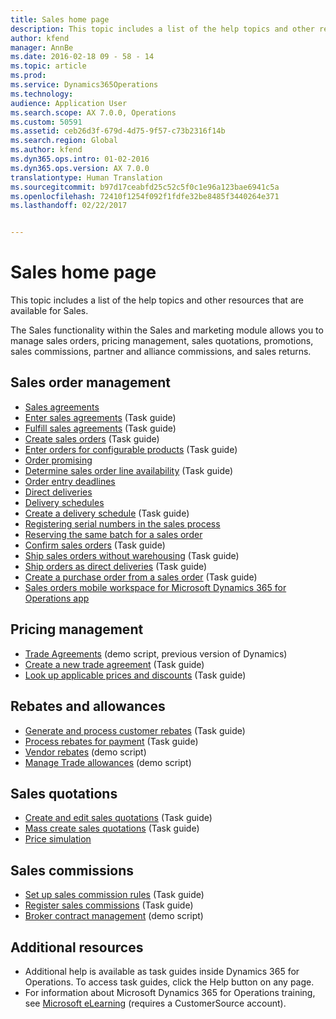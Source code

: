 ```yaml
---
title: Sales home page
description: This topic includes a list of the help topics and other resources that are available for Sales.
author: kfend
manager: AnnBe
ms.date: 2016-02-18 09 - 58 - 14
ms.topic: article
ms.prod: 
ms.service: Dynamics365Operations
ms.technology: 
audience: Application User
ms.search.scope: AX 7.0.0, Operations
ms.custom: 50591
ms.assetid: ceb26d3f-679d-4d75-9f57-c73b2316f14b
ms.search.region: Global
ms.author: kfend
ms.dyn365.ops.intro: 01-02-2016
ms.dyn365.ops.version: AX 7.0.0
translationtype: Human Translation
ms.sourcegitcommit: b97d17ceabfd25c52c5f0c1e96a123bae6941c5a
ms.openlocfilehash: 72410f1254f092f1fdfe32be8485f3440264e371
ms.lasthandoff: 02/22/2017


---
```


# <a name="sales-home-page"></a>Sales home page

This topic includes a list of the help topics and other resources that are available for Sales.

The Sales functionality within the Sales and marketing module allows you to manage sales orders, pricing management, sales quotations, promotions, sales commissions, partner and alliance commissions, and sales returns.

## <a name="sales-order-management"></a>Sales order management
-   [Sales agreements](sales-agreements.md)
-   [Enter sales agreements](http://ax.help.dynamics.com/en/wiki/enter-sales-agreements/) (Task guide)
-   [Fulfill sales agreements](http://ax.help.dynamics.com/en/wiki/fulfill-sales-agreements/) (Task guide)
-   [Create sales orders](http://ax.help.dynamics.com/en/wiki/create-sales-orders/) (Task guide)
-   [Enter orders for configurable products](http://ax.help.dynamics.com/en/wiki/enter-orders-for-configurable-products/) (Task guide)
-   [Order promising](delivery-dates-available-promise-calculations.md)
-   [Determine sales order line availability](http://ax.help.dynamics.com/en/wiki/determine-sales-order-line-availability/) (Task guide)
-   [Order entry deadlines](order-entry-deadlines.md)
-   [Direct deliveries](direct-deliveries.md)
-   [Delivery schedules](delivery-schedules.md)
-   [Create a delivery schedule](http://ax.help.dynamics.com/en/wiki/create-a-delivery-schedule/) (Task guide)
-   [Registering serial numbers in the sales process](register-serial-numbers-sales-process.md)
-   [Reserving the same batch for a sales order](reserve-same-batch-sales-order.md)
-   [Confirm sales orders](http://ax.help.dynamics.com/en/wiki/confirm-sales-orders/) (Task guide)
-   [Ship sales orders without warehousing](http://ax.help.dynamics.com/en/wiki/ship-sales-orders-without-warehousing/) (Task guide)
-   [Ship orders as direct deliveries](http://ax.help.dynamics.com/en/wiki/ship-orders-as-direct-deliveries/) (Task guide)
-   [Create a purchase order from a sales order](http://ax.help.dynamics.com/en/wiki/create-a-purchase-order-from-a-sales-order/) (Task guide)
-   [Sales orders mobile workspace for Microsoft Dynamics 365 for Operations app](sales-orders-mobile-workspace.md)

## <a name="pricing-management"></a>Pricing management
-   [Trade Agreements](https://mbs.microsoft.com/customersource/global/AX/learning/documentation/white-papers/msdaxtradeagmtwp) (demo script, previous version of Dynamics)
-   [Create a new trade agreement](http://ax.help.dynamics.com/en/wiki/create-a-new-trade-agreement/) (Task guide)
-   [Look up applicable prices and discounts](http://ax.help.dynamics.com/en/wiki/look-up-applicable-prices-and-discounts/) (Task guide)

## <a name="rebates-and-allowances"></a>Rebates and allowances
-   [Generate and process customer rebates](http://ax.help.dynamics.com/en/wiki/generate-and-process-customer-rebates/) (Task guide)
-   [Process rebates for payment](http://ax.help.dynamics.com/en/wiki/process-rebates-for-payment/) (Task guide)
-   [Vendor rebates](https://mbs.microsoft.com/customersource/northamerica/AX/learning/documentation/white-papers/Vendor_rebates) (demo script)
-   [Manage Trade allowances](https://mbs.microsoft.com/customersource/global/AX/learning/documentation/white-papers/msdaxtradeallowancemanagement) (demo script)

## <a name="sales-quotations"></a>Sales quotations
-   [Create and edit sales quotations](http://ax.help.dynamics.com/en/wiki/create-and-edit-sales-quotations/) (Task guide)
-   [Mass create sales quotations](http://ax.help.dynamics.com/en/wiki/mass-create-sales-quotations/) (Task guide)
-   [Price simulation](price-simulation.md)

## <a name="sales-commissions"></a>Sales commissions
-   [Set up sales commission rules](http://ax.help.dynamics.com/en/wiki/set-up-sales-commission-rules/) (Task guide)
-   [Register sales commissions](http://ax.help.dynamics.com/en/wiki/register-sales-commissions/) (Task guide)
-   [Broker contract management](https://mbs.microsoft.com/customersource/global/AX/learning/documentation/white-papers/msdaxbrokercontmgmt) (demo script)

## <a name="additional-resources"></a>Additional resources
-   Additional help is available as task guides inside Dynamics 365 for Operations. To access task guides, click the Help button on any page.
-   For information about Microsoft Dynamics 365 for Operations training, see [Microsoft eLearning](https://mbspartner.microsoft.com/AX/LearningPlans) (requires a CustomerSource account).



